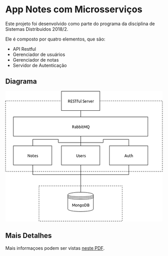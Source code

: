 # App Notes com Microsserviços

Este projeto foi desenvolvido como parte do programa da disciplina de Sistemas Distribuidos 2018/2.

Ele é composto por quatro elementos, que são:

- API Restful
- Gerenciador de usuários
- Gerenciador de notas
- Servidor de Autenticação

## Diagrama
![Diagrama](/others/notes-app-diagram.png)

## Mais Detalhes

Mais informaçoes podem ser vistas [neste PDF](/others/Notes_API_com_microsserviços.pdf).
